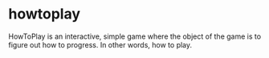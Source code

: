 # howtoplay
 HowToPlay is an interactive, simple game where the object of the game is to figure out how to progress. In other words, how to play.
